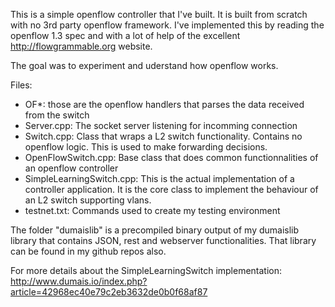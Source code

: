 This is a simple openflow controller that I've built. It is built from scratch with no 3rd party openflow framework.
I've implemented this by reading the openflow 1.3 spec and with a lot of help of the excellent http://flowgrammable.org website.

The goal was to experiment and uderstand how openflow works. 


Files:
* OF*: those are the openflow handlers that parses the data received from the switch
* Server.cpp: The socket server listening for incomming connection
* Switch.cpp: Class that wraps a L2 switch functionality. Contains no openflow logic. This is used to make forwarding decisions.
* OpenFlowSwitch.cpp: Base class that does common functionnalities of an openflow controller
* SimpleLearningSwitch.cpp: This is the actual implementation of a controller application. It is the core class to implement
                              the behaviour of an L2 switch supporting vlans.
* testnet.txt: Commands used to create my testing environment

The folder "dumaislib" is a precompiled binary output of my dumaislib library that
contains JSON, rest and webserver functionalities. That library can be found in my
github repos also.

For more details about the SimpleLearningSwitch implementation: http://www.dumais.io/index.php?article=42968ec40e79c2eb3632de0b0f68af87

